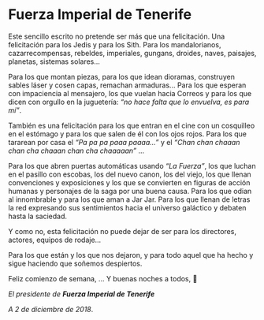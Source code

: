 
# Fuerza Imperial de Tenerife 

Este sencillo escrito no pretende ser más que una felicitación. 
Una felicitación para los Jedis y para los Sith. Para los mandalorianos, cazarrecompensas, 
rebeldes, imperiales, gungans, droides, naves, paisajes, planetas, sistemas solares...

Para los que montan piezas, para los que idean dioramas, construyen sables láser y cosen capas, remachan armaduras... Para los que esperan con impaciencia al mensajero, los que vuelan hacia Correos y para los que dicen con orgullo en la juguetería: *“no hace falta que lo envuelva, es para mí”*.

También es una felicitación para los que entran en el cine con un cosquilleo en el estómago y para los que salen de él con los ojos rojos. Para los que tararean por casa el *“Pa pa pa paaa paaaa...”* y el *“Chan chan chaaan chan cha chaaan chan cha chaaaaan”* ...

Para los que abren puertas automáticas usando *“La Fuerza”*, los que luchan en el pasillo con escobas, los del nuevo canon, los del viejo, los que llenan convenciones y exposiciones y los que se convierten en figuras de acción humanas y personajes de la saga por una buena causa. Para los que odian al innombrable y para los que aman a Jar Jar. Para los que llenan de letras la red expresando sus sentimientos hacia el universo galáctico y debaten hasta la saciedad.

Y como no, esta felicitación no puede dejar de ser para los directores, actores, equipos de rodaje...

Para los que están y los que nos dejaron, y para todo aquel que ha hecho y sigue haciendo que soñemos despiertos.

Feliz comienzo de semana, ... Y buenas noches a todos, 🌛

_El presidente de **Fuerza Imperial de Tenerife**_

*A 2 de diciembre de 2018*.

